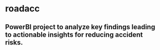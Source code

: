 # roadacc
## PowerBI project to analyze key findings leading to actionable insights for reducing accident risks.
